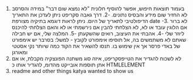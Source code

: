 1. בעמוד תוצאות חיפוש, אפשר להוסיף חלונית "לא נמצא שום דבר" במידה והסרסב לא החזיר שום מידע והבסיס נתונים.
-2. דרך גאבה סקריפט ניתן לעדכן את התאריך הדיפולטיבי לתאריך של היום. ניתן לראות דוגמא בתיקיה מצורפת date
-3. לא ברור אם הלוגין עובד או לא, לא הצלחתי להבין אם נירשמתי או לא והאם הצלחתי להיכנס ליוזר שלי
-4. אהבתי את העיצוב, רואים שהשקעתן
-5. המלצה שלי, אם יש חבילה שאתם לא משתמשים בה, אל תוסיפו אימפורט לקובץ - למשל: בסרבר יש אימפורט של באדי פרסר אך אין שימוש בו. 
    תנסו להשאיר את הקוד כמה שיותר נקי אסטטי ומאורגן
6. לא לשכוח להגדיר את הטייפסקריפט, איזה סוג משתנה הפונצקיה מקבלת, או אם אתן תוספות אובייקט מהדומ, להגדיר אותו כ
HTMLELEMENT 
7. readme and other things katya wanted to show us